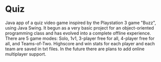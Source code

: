 # Quiz
Java app of a quiz video game inspired by the Playstation 3 game "Buzz", using Java Swing. It begun as a very basic project for an object-oriented programming class and has evolved into a complete offline experience. 
There are 5 game modes: Solo, 1v1, 3-player free for all, 4-player free for all, and Teams-of-Two. 
Highscore and win stats for each player and each team are saved in txt files. In the future there are plans to add online multiplayer support.
